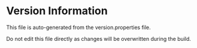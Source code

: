# Version Information

This file is auto-generated from the version.properties file.

Do not edit this file directly as changes will be overwritten during the build.
